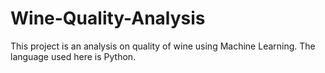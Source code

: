 # Wine-Quality-Analysis
This project is an analysis on quality of wine using Machine Learning. The language used here is Python.
